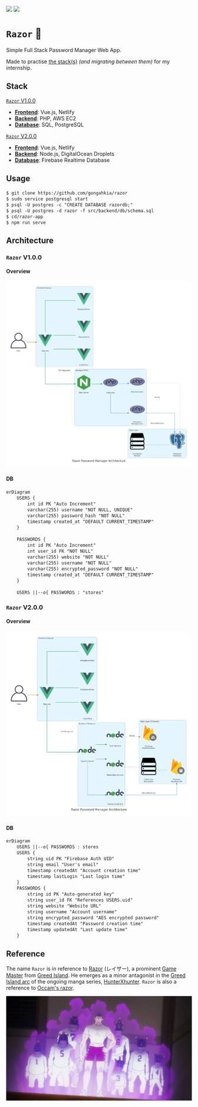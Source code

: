 [![](https://img.shields.io/badge/razor_1.0.0-passing-dark_green)](https://github.com/gongahkia/razor/releases/tag/1.0.0) 
[![](https://img.shields.io/badge/razor_2.0.0-passing-green)](https://github.com/gongahkia/razor/releases/tag/2.0.0) 

# `Razor` 🏐

Simple Full Stack Password Manager Web App.

Made to practise [the stack(s)](#stack) *(and migrating between them)* for my internship. 

## Stack

[`Razor` V1.0.0](#razor-v100)

* [**Frontend**](./razor-app-v1/): Vue.js, Netlify
* [**Backend**](./src/): PHP, AWS EC2
* [**Database**](./src/): SQL, PostgreSQL

[`Razor` V2.0.0](#razor-v200)

* [**Frontend**](./razor-app-v2/): Vue.js, Netlify
* [**Backend**](./src/): Node.js, DigitalOcean Droplets
* [**Database**](./src/): Firebase Realtime Database

## Usage


```console
$ git clone https://github.com/gongahkia/razor
$ sudo service postgresql start
$ psql -U postgres -c "CREATE DATABASE razordb;"
$ psql -U postgres -d razor -f src/backend/db/schema.sql
$ cd/razor-app
$ npm run serve
```

## Architecture

### `Razor` V1.0.0

#### Overview

![](./asset/reference/architecture-1.png)

#### DB

```mermaid
erDiagram
    USERS {
        int id PK "Auto Increment"
        varchar(255) username "NOT NULL, UNIQUE"
        varchar(255) password_hash "NOT NULL"
        timestamp created_at "DEFAULT CURRENT_TIMESTAMP"
    }
    
    PASSWORDS {
        int id PK "Auto Increment"
        int user_id FK "NOT NULL"
        varchar(255) website "NOT NULL"
        varchar(255) username "NOT NULL"
        varchar(255) encrypted_password "NOT NULL"
        timestamp created_at "DEFAULT CURRENT_TIMESTAMP"
    }
    
    USERS ||--o{ PASSWORDS : "stores"
```

### `Razor` V2.0.0

#### Overview

![](./asset/reference/architecture-2.png)

#### DB

```mermaid
erDiagram
    USERS ||--o{ PASSWORDS : stores
    USERS {
        string uid PK "Firebase Auth UID"
        string email "User's email"
        timestamp createdAt "Account creation time"
        timestamp lastLogin "Last login time"
    }
    PASSWORDS {
        string id PK "Auto-generated key"
        string user_id FK "References USERS.uid"
        string website "Website URL"
        string username "Account username"
        string encrypted_password "AES encrypted password"
        timestamp createdAt "Password creation time"
        timestamp updatedAt "Last update time"
    }
```

## Reference

The name `Razor` is in reference to [Razor](https://hunterxhunter.fandom.com/wiki/Razor) (レイザー), a prominent [Game Master](https://hunterxhunter.fandom.com/wiki/G.I._Game_Masters) from [Greed Island](https://hunterxhunter.fandom.com/wiki/Greed_Island). He emerges as a minor antagonist in the [Greed Island arc](https://hunterxhunter.fandom.com/wiki/Greed_Island_arc) of the ongoing manga series, [HunterXhunter](https://hunterxhunter.fandom.com/wiki/Hunterpedia). `Razor` is also a reference to [Occam's razor](https://en.wikipedia.org/wiki/Occam%27s_razor).

![](./asset/logo/razor.webp)